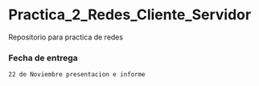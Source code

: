 # Practica_2_Redes_Cliente_Servidor
Repositorio para practica de redes

### Fecha de entrega
`22 de Noviembre presentacion e informe`